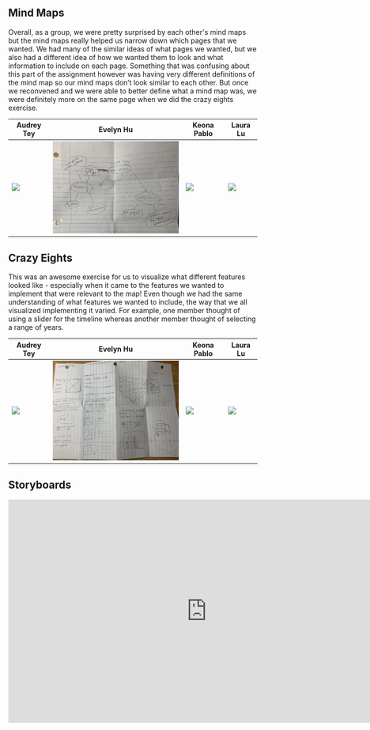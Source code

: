 ## Mind Maps
Overall, as a group, we were pretty surprised by each other's mind maps but the mind maps really helped us narrow down which pages that we wanted. We had many of the similar ideas of what pages we wanted, but we also had a different idea of how we wanted them to look and what information to include on each page. Something that was confusing about this part of the assignment however was having very different definitions of the mind map so our mind maps don’t look similar to each other. But once we reconvened and we were able to better define what a mind map was, we were definitely more on the same page when we did the crazy eights exercise.  
  
| Audrey Tey | Evelyn Hu | Keona Pablo | Laura Lu |
| --- | --- | --- | --- |
| <img src="https://i.imgur.com/nOLDVUv.jpg" width="350">  | <img src="https://github.com/evelyn-s-hu/DH151-CIA/blob/main/images/EvelynMindmap.jpg?raw=true" width="350">  | <img src="https://i.imgur.com/VUWV2mz.jpg" width="350">  | <img src="https://github.com/evelyn-s-hu/DH151-CIA/blob/main/images/LauraMindmap.png?raw=true" width="350">  |

## Crazy Eights
This was an awesome exercise for us to visualize what different features looked like - especially when it came to the features we wanted to implement that were relevant to the map! Even though we had the same understanding of what features we wanted to include, the way that we all visualized implementing it varied. For example, one member thought of using a slider for the timeline whereas another member thought of selecting a range of years.  
  
| Audrey Tey | Evelyn Hu | Keona Pablo | Laura Lu |
| --- | --- | --- | --- |
| <img src="https://i.imgur.com/YSBTLMV.jpg" width="350">  | <img src="https://github.com/evelyn-s-hu/DH151-CIA/blob/main/images/EvelynCrazyEights.jpg?raw=true" width="350">  | <img src="https://i.imgur.com/01ykoyq.jpg" width="350">  | <img src="https://github.com/evelyn-s-hu/DH151-CIA/blob/main/images/LauraCrazyEights.png?raw=true" width="350">  |

## Storyboards
<iframe style="border: 1px solid rgba(0, 0, 0, 0.1);" width="800" height="450" src="https://www.figma.com/embed?embed_host=share&url=https%3A%2F%2Fwww.figma.com%2Ffile%2F0EZrYGQCEaDJ6Jb5K1zjj9%2FDh151-CIA%3Fnode-id%3D0%253A1" allowfullscreen></iframe>
